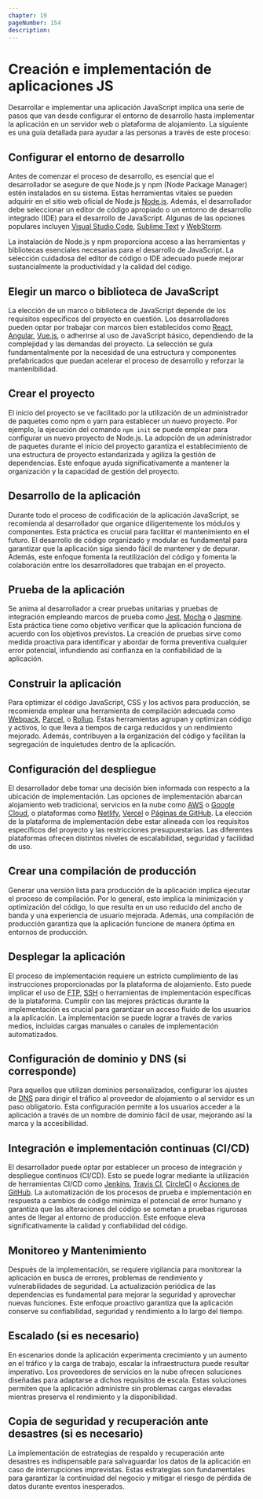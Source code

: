 ```yaml
---
chapter: 19
pageNumber: 154
description: 
---
```

# Creación e implementación de aplicaciones JS

Desarrollar e implementar una aplicación JavaScript implica una serie de pasos que van desde configurar el entorno de desarrollo hasta implementar la aplicación en un servidor web o plataforma de alojamiento. La siguiente es una guía detallada para ayudar a las personas a través de este proceso:

## Configurar el entorno de desarrollo

Antes de comenzar el proceso de desarrollo, es esencial que el desarrollador se asegure de que Node.js y npm (Node Package Manager) estén instalados en su sistema. Estas herramientas vitales se pueden adquirir en el sitio web oficial de Node.js [Node.js](https://nodejs.org/). Además, el desarrollador debe seleccionar un editor de código apropiado o un entorno de desarrollo integrado (IDE) para el desarrollo de JavaScript. Algunas de las opciones populares incluyen [Visual Studio Code](https://code.visualstudio.com/), [Sublime Text](https://code.visualstudio.com/) y [WebStorm](https://www.jetbrains.com/webstorm/).

La instalación de Node.js y npm proporciona acceso a las herramientas y bibliotecas esenciales necesarias para el desarrollo de JavaScript. La selección cuidadosa del editor de código o IDE adecuado puede mejorar sustancialmente la productividad y la calidad del código.

## Elegir un marco o biblioteca de JavaScript

La elección de un marco o biblioteca de JavaScript depende de los requisitos específicos del proyecto en cuestión. Los desarrolladores pueden optar por trabajar con marcos bien establecidos como [React](https://react.dev/), [Angular](https://angularjs.org/), [Vue.js](https://vuejs.org/), o adherirse al uso de JavaScript básico, dependiendo de la complejidad y las demandas del proyecto. La selección se guía fundamentalmente por la necesidad de una estructura y componentes prefabricados que puedan acelerar el proceso de desarrollo y reforzar la mantenibilidad.

## Crear el proyecto

El inicio del proyecto se ve facilitado por la utilización de un administrador de paquetes como npm o yarn para establecer un nuevo proyecto. Por ejemplo, la ejecución del comando `npm init` se puede emplear para configurar un nuevo proyecto de Node.js. La adopción de un administrador de paquetes durante el inicio del proyecto garantiza el establecimiento de una estructura de proyecto estandarizada y agiliza la gestión de dependencias. Este enfoque ayuda significativamente a mantener la organización y la capacidad de gestión del proyecto.

## Desarrollo de la aplicación

Durante todo el proceso de codificación de la aplicación JavaScript, se recomienda al desarrollador que organice diligentemente los módulos y componentes. Esta práctica es crucial para facilitar el mantenimiento en el futuro. El desarrollo de código organizado y modular es fundamental para garantizar que la aplicación siga siendo fácil de mantener y de depurar. Además, este enfoque fomenta la reutilización del código y fomenta la colaboración entre los desarrolladores que trabajan en el proyecto.

## Prueba de la aplicación

Se anima al desarrollador a crear pruebas unitarias y pruebas de integración empleando marcos de prueba como [Jest](https://jestjs.io/), [Mocha](https://mochajs.org/) o [Jasmine](https://jasmine.github.io/). Esta práctica tiene como objetivo verificar que la aplicación funciona de acuerdo con los objetivos previstos. La creación de pruebas sirve como medida proactiva para identificar y abordar de forma preventiva cualquier error potencial, infundiendo así confianza en la confiabilidad de la aplicación.

## Construir la aplicación

Para optimizar el código JavaScript, CSS y los activos para producción, se recomienda emplear una herramienta de compilación adecuada como [Webpack](https://webpack.js.org/), [Parcel](https://parceljs.org/), o [Rollup](https://rollupjs.org/). Estas herramientas agrupan y optimizan código y activos, lo que lleva a tiempos de carga reducidos y un rendimiento mejorado. Además, contribuyen a la organización del código y facilitan la segregación de inquietudes dentro de la aplicación.

## Configuración del despliegue

El desarrollador debe tomar una decisión bien informada con respecto a la ubicación de implementación. Las opciones de implementación abarcan alojamiento web tradicional, servicios en la nube como [AWS](https://aws.amazon.com/) o [Google Cloud](https://cloud.google.com/), o plataformas como [Netlify](https://www.netlify.com/), [Vercel](https://vercel.com/) o [Páginas de GitHub](https://pages.github.com/). La elección de la plataforma de implementación debe estar alineada con los requisitos específicos del proyecto y las restricciones presupuestarias. Las diferentes plataformas ofrecen distintos niveles de escalabilidad, seguridad y facilidad de uso.

## Crear una compilación de producción

Generar una versión lista para producción de la aplicación implica ejecutar el proceso de compilación. Por lo general, esto implica la minimización y optimización del código, lo que resulta en un uso reducido del ancho de banda y una experiencia de usuario mejorada. Además, una compilación de producción garantiza que la aplicación funcione de manera óptima en entornos de producción.

## Desplegar la aplicación

El proceso de implementación requiere un estricto cumplimiento de las instrucciones proporcionadas por la plataforma de alojamiento. Esto puede implicar el uso de [FTP](https://en.wikipedia.org/wiki/File_Transfer_Protocol), [SSH](https://en.wikipedia.org/wiki/Secure_Shell) o herramientas de implementación específicas de la plataforma. Cumplir con las mejores prácticas durante la implementación es crucial para garantizar un acceso fluido de los usuarios a la aplicación. La implementación se puede lograr a través de varios medios, incluidas cargas manuales o canales de implementación automatizados.

## Configuración de dominio y DNS (si corresponde)

Para aquellos que utilizan dominios personalizados, configurar los ajustes de [DNS](https://www.cloudflare.com/learning/dns/what-is-dns/) para dirigir el tráfico al proveedor de alojamiento o al servidor es un paso obligatorio. Esta configuración permite a los usuarios acceder a la aplicación a través de un nombre de dominio fácil de usar, mejorando así la marca y la accesibilidad.

## Integración e implementación continuas (CI/CD)

El desarrollador puede optar por establecer un proceso de integración y despliegue continuos (CI/CD). Esto se puede lograr mediante la utilización de herramientas CI/CD como [Jenkins](https://www.jenkins.io/), [Travis CI](https://www.travis-ci.com/), [CircleCI](https://circleci.com/) o [Acciones de GitHub](https://github.com/features/actions). La automatización de los procesos de prueba e implementación en respuesta a cambios de código minimiza el potencial de error humano y garantiza que las alteraciones del código se sometan a pruebas rigurosas antes de llegar al entorno de producción. Este enfoque eleva significativamente la calidad y confiabilidad del código.

## Monitoreo y Mantenimiento

Después de la implementación, se requiere vigilancia para monitorear la aplicación en busca de errores, problemas de rendimiento y vulnerabilidades de seguridad. La actualización periódica de las dependencias es fundamental para mejorar la seguridad y aprovechar nuevas funciones. Este enfoque proactivo garantiza que la aplicación conserve su confiabilidad, seguridad y rendimiento a lo largo del tiempo.

## Escalado (si es necesario)

En escenarios donde la aplicación experimenta crecimiento y un aumento en el tráfico y la carga de trabajo, escalar la infraestructura puede resultar imperativo. Los proveedores de servicios en la nube ofrecen soluciones diseñadas para adaptarse a dichos requisitos de escala. Estas soluciones permiten que la aplicación administre sin problemas cargas elevadas mientras preserva el rendimiento y la disponibilidad.

## Copia de seguridad y recuperación ante desastres (si es necesario)

La implementación de estrategias de respaldo y recuperación ante desastres es indispensable para salvaguardar los datos de la aplicación en caso de interrupciones imprevistas. Estas estrategias son fundamentales para garantizar la continuidad del negocio y mitigar el riesgo de pérdida de datos durante eventos inesperados.